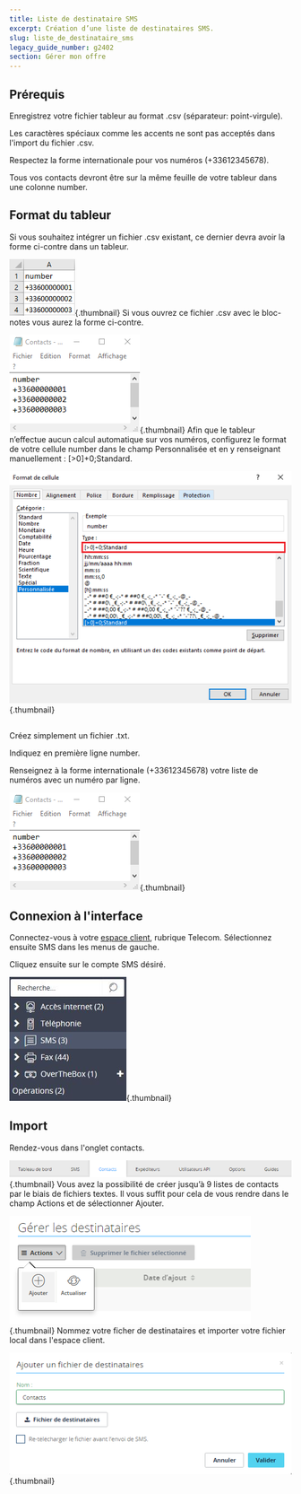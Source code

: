 ```yaml
---
title: Liste de destinataire SMS
excerpt: Création d’une liste de destinataires SMS.
slug: liste_de_destinataire_sms
legacy_guide_number: g2402
section: Gérer mon offre
---
```



## Prérequis
Enregistrez votre fichier tableur au format .csv (séparateur: point-virgule).

Les caractères spéciaux comme les accents ne sont pas acceptés dans l'import du fichier .csv.

Respectez la forme internationale pour vos numéros (+33612345678).

Tous vos contacts devront être sur la même feuille de votre tableur dans une colonne number.


## Format du tableur
Si vous souhaitez intégrer un fichier .csv existant, ce dernier devra avoir la forme ci-contre dans un tableur.

![](images/img_4831.jpg){.thumbnail}
Si vous ouvrez ce fichier .csv avec le bloc-notes vous aurez la forme ci-contre.

![](images/img_4832.jpg){.thumbnail}
Afin que le tableur n’effectue aucun calcul automatique sur vos numéros, configurez le format de votre cellule number dans le champ Personnalisée et en y renseignant manuellement : [>0]+0;Standard.

![](images/img_4837.jpg){.thumbnail}


## 
Créez simplement un fichier .txt.

Indiquez en première ligne number.

Renseignez à la forme internationale (+33612345678) votre liste de numéros avec un numéro par ligne.

![](images/img_4832.jpg){.thumbnail}


## Connexion à l'interface
Connectez-vous à votre [espace client](https://www.ovhtelecom.fr/espaceclient/login/), rubrique Telecom. Sélectionnez ensuite SMS dans les menus de gauche.

Cliquez ensuite sur le compte SMS désiré.

![](images/img_4787.jpg){.thumbnail}


## Import
Rendez-vous dans l'onglet contacts.

![](images/img_4836.jpg){.thumbnail}
Vous avez la possibilité de créer jusqu’à 9 listes de contacts par le biais de fichiers textes.
Il vous suffit pour cela de vous rendre dans le champ Actions et de sélectionner Ajouter.

![](images/img_4834.jpg){.thumbnail}
Nommez votre ficher de destinataires et importer votre fichier local dans l'espace client.

![](images/img_4835.jpg){.thumbnail}

